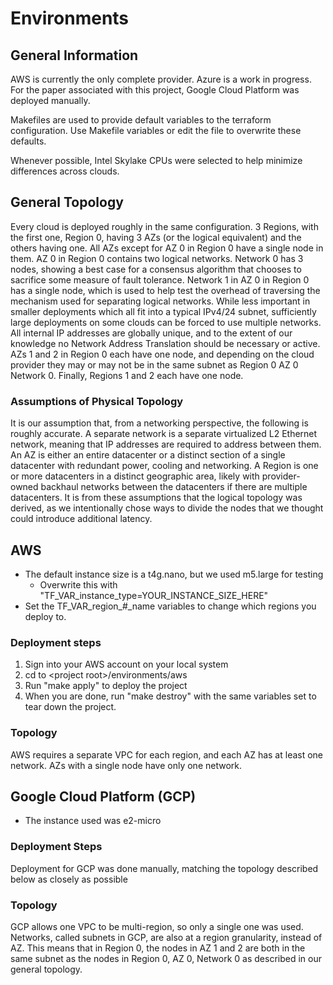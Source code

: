 Environments
============

## General Information

AWS is currently the only complete provider. Azure is a work in progress. For the paper associated with this project, Google Cloud Platform was deployed manually. 

Makefiles are used to provide default variables to the terraform configuration. Use Makefile variables or edit the file to overwrite these defaults. 

Whenever possible, Intel Skylake CPUs were selected to help minimize differences across clouds. 

## General Topology

Every cloud is deployed roughly in the same configuration. 3 Regions, with the first one, Region 0, having 3 AZs (or the logical equivalent) and the others having one. All AZs except for AZ 0 in Region 0 have a single node in them. AZ 0 in Region 0 contains two logical networks. Network 0 has 3 nodes, showing a best case for a consensus algorithm that chooses to sacrifice some measure of fault tolerance. Network 1 in AZ 0 in Region 0 has a single node, which is used to help test the overhead of traversing the mechanism used for separating logical networks. While less important in smaller deployments which all fit into a typical IPv4/24 subnet, sufficiently large deployments on some clouds can be forced to use multiple networks. All internal IP addresses are globally unique, and to the extent of our knowledge no Network Address Translation should be necessary or active. AZs 1 and 2 in Region 0 each have one node, and depending on the cloud provider they may or may not be in the same subnet as Region 0 AZ 0 Network 0. Finally, Regions 1 and 2 each have one node. 

### Assumptions of Physical Topology

It is our assumption that, from a networking perspective, the following is roughly accurate. A separate network is a separate virtualized L2 Ethernet network, meaning that IP addresses are required to address between them. An AZ is either an entire datacenter or a distinct section of a single datacenter with redundant power, cooling and networking. A Region is one or more datacenters in a distinct geographic area, likely with provider-owned backhaul networks between the datacenters if there are multiple datacenters. It is from these assumptions that the logical topology was derived, as we intentionally chose ways to divide the nodes that we thought could introduce additional latency. 

## AWS

* The default instance size is a t4g.nano, but we used m5.large for testing
  * Overwrite this with "TF_VAR_instance_type=YOUR_INSTANCE_SIZE_HERE"
* Set the TF_VAR_region_#_name variables to change which regions you deploy to. 

### Deployment steps

1. Sign into your AWS account on your local system
2. cd to \<project root\>/environments/aws
3. Run "make apply" to deploy the project
4. When you are done, run "make destroy" with the same variables set to tear down the project. 

### Topology 

AWS requires a separate VPC for each region, and each AZ has at least one network. AZs with a single node have only one network. 

## Google Cloud Platform (GCP)

* The instance used was e2-micro

### Deployment Steps

Deployment for GCP was done manually, matching the topology described below as closely as possible

### Topology

GCP allows one VPC to be multi-region, so only a single one was used. Networks, called subnets in GCP, are also at a region granularity, instead of AZ. This means that in Region 0, the nodes in AZ 1 and 2 are both in the same subnet as the nodes in Region 0, AZ 0, Network 0 as described in our general topology.